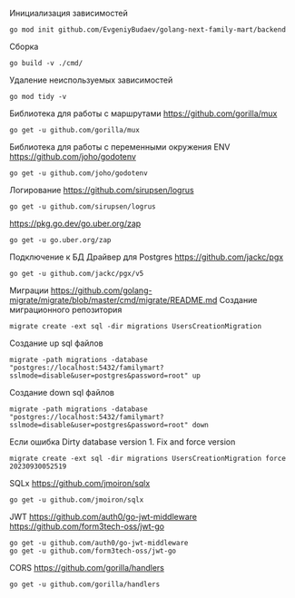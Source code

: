 Инициализация зависимостей
```
go mod init github.com/EvgeniyBudaev/golang-next-family-mart/backend
```

Сборка
```
go build -v ./cmd/
```

Удаление неиспользуемых зависимостей
```
go mod tidy -v
```

Библиотека для работы с маршрутами
https://github.com/gorilla/mux
```
go get -u github.com/gorilla/mux
```

Библиотека для работы с переменными окружения ENV
https://github.com/joho/godotenv
```
go get -u github.com/joho/godotenv
```

Логирование
https://github.com/sirupsen/logrus
```
go get -u github.com/sirupsen/logrus
```
https://pkg.go.dev/go.uber.org/zap
```
go get -u go.uber.org/zap 
```

Подключение к БД
Драйвер для Postgres
https://github.com/jackc/pgx
```
go get -u github.com/jackc/pgx/v5
```

Миграции
https://github.com/golang-migrate/migrate/blob/master/cmd/migrate/README.md
Создание миграционного репозитория
```
migrate create -ext sql -dir migrations UsersCreationMigration
```
Создание up sql файлов
```
migrate -path migrations -database "postgres://localhost:5432/familymart?sslmode=disable&user=postgres&password=root" up
```
Создание down sql файлов
```
migrate -path migrations -database "postgres://localhost:5432/familymart?sslmode=disable&user=postgres&password=root" down
```
Если ошибка Dirty database version 1. Fix and force version
```
migrate create -ext sql -dir migrations UsersCreationMigration force 20230930052519
```

SQLx
https://github.com/jmoiron/sqlx
```
go get -u github.com/jmoiron/sqlx
```

JWT
https://github.com/auth0/go-jwt-middleware
https://github.com/form3tech-oss/jwt-go
```
go get -u github.com/auth0/go-jwt-middleware
go get -u github.com/form3tech-oss/jwt-go
```

CORS
https://github.com/gorilla/handlers
```
go get -u github.com/gorilla/handlers
```